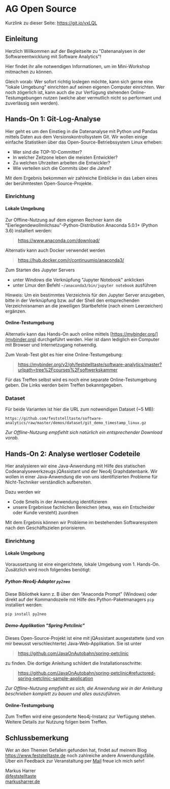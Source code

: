 # AG Open Source
Kurzlink zu dieser Seite: https://git.io/vxLQL  

## Einleitung

Herzlich Willkommen auf der Begleitseite zu "Datenanalysen in der Softwareentwicklung mit Software Analytics"!

Hier findet ihr alle notwendigen Informationen, um im Mini-Workshop mitmachen zu können.

Gleich vorab: Wer sofort richtig loslegen möchte, kann sich gerne eine "lokale Umgebung" einrichten auf seinen eigenen Computer einrichten. Wer noch zögerlich ist, kann auch die zur Verfügung stehenden Online-Testumgebungen nutzen (welche aber vermutlich nicht so performant und zuverlässig sein werden).

## Hands-On 1: Git-Log-Analyse

Hier geht es um den Einstieg in die Datenanalyse mit Python und Pandas mittels Daten aus dem Versionskontrollsystem Git. Wir wollen einige einfache Statistiken über das Open-Source-Betriebssystem Linux erheben:

* Wer sind die TOP-10-Committer?
* In welcher Zeitzone leben die meisten Entwickler?
* Zu welchen Uhrzeiten arbeiten die Entwickler?
* Wie verteilen sich die Commits über die Jahre?

Mit dem Ergebnis bekommen wir zahlreiche Einblicke in das Leben eines der berühmtesten Open-Source-Projekte.

### Einrichtung
#### Lokale Umgebung

Zur Offline-Nutzung auf dem eigenen Rechner kann die "Eierlegendewollmilchsau"-Python-Distribution Anaconda 5.0.1+ (Python 3.6) installiert werden:

> https://www.anaconda.com/download/

Alternativ kann auch Docker verwendet werden

> https://hub.docker.com/r/continuumio/anaconda3/


Zum Starten des Jupyter Servers
* unter Windows die Verknüpfung "Jupyter Notebook" anklicken
* unter Linux den Befehl `~/anaconda3/bin/jupyter notebook` ausführen

Hinweis: Um ein bestimmtes Verzeichnis für den Jupyter Server anzugeben, bitte in der Verknüpfung bzw. auf der Shell den entsprechenden Verzeichnisnamen an die jeweiligen Startbefehle (nach einem Leerzeichen) ergänzen.


#### Online-Testumgebung

Alternativ kann das Hands-On auch online mittels [https://mybinder.org/](mybinder.org) durchgeführt werden. Hier ist dann lediglich ein Computer mit Browser und Internetzugang notwendig.

Zum Vorab-Test gibt es hier eine Online-Testumgebung:

> https://mybinder.org/v2/gh/feststelltaste/software-analytics/master?urlpath=tree%2Fcourses%2Fsoftwerkskammer

Für das Treffen selbst wird es noch eine separate Online-Testumgebung geben. Die Links werden beim Treffen bekanntgegeben.


### Dataset

Für beide Varianten ist hier die URL zum notwendigen Dataset (~5 MB):

```
https://github.com/feststelltaste/software-analytics/raw/master/demos/dataset/git_demo_timestamp_linux.gz
```

_Zur Offline-Nutzung empfiehlt sich natürlich ein entsprechender Download vorab._

## Hands-On 2: Analyse wertloser Codeteile

Hier analysieren wir eine Java-Anwendung mit Hilfe des statischen Codeanalysewerkzeugs jQAssistant und der Neo4j Graphdatenbank. Wir wollen in einer Java-Anwendung die von uns identifizierten Probleme für Nicht-Techniker verständlich aufbereiten. 

Dazu werden wir
* Code Smells in der Anwendung identifizieren
* unsere Ergebnisse fachlichen Bereichen (etwa, was ein Entscheider oder Kunde versteht) zuordnen

Mit dem Ergebnis können wir Probleme im bestehenden Softwaresystem nach den Geschäftszielen priorisieren.

### Einrichtung
#### Lokale Umgebung

Voraussetzung ist eine eingerichtete, lokale Umgebung vom 1. Hands-On. Zusätzlich wird noch folgendes benötigt:

##### Python-Neo4j-Adapter `py2neo`
Diese Bibliothek kann z. B über den "Anaconda Prompt" (Windows) oder direkt auf der Kommandozeile mit Hilfe des Python-Paketmanagers `pip` installiert werden:

```
pip install py2neo
```

##### Demo-Applikation "Spring Petclinic"
Dieses Open-Source-Projekt ist eine mit jQAssistant ausgestattete (und von mir bewusst verschlechterte) Java-Web-Applikation. Sie ist unter

> https://github.com/JavaOnAutobahn/spring-petclinic

zu finden. Die dortige Anleitung schildert die Installationsschritte:

> https://github.com/JavaOnAutobahn/spring-petclinic#refuctored-spring-petclinic-sample-application

_Zur Offline-Nutzung empfiehlt es sich, die Anwendung wie in der Anleitung beschrieben komplett zu bauen und alles auszuführen._

#### Online-Testumgebung

Zum Treffen wird eine gesonderte Neo4j-Instanz zur Verfügung stehen. Weitere Details zur Nutzung folgen beim Treffen.


## Schlussbemerkung

Wer an den Themen Gefallen gefunden hat, findet auf meinem Blog https://www.feststelltaste.de noch zahlreiche andere Anwendungsfälle. Über ein Feedback zur Veranstaltung per [Mail](mailto:meetup@markusharrer.de) freue ich mich sehr!  

  
Markus Harrer  
[@feststelltaste](https://www.twitter.com/feststelltaste)  
[markusharrer.de](http://www.markusharrer.de) 
